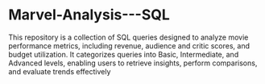 # Marvel-Analysis---SQL
 This repository is a collection of SQL queries designed to analyze movie performance metrics, including revenue, audience and critic scores, and budget utilization. It categorizes queries into Basic, Intermediate, and Advanced levels, enabling users to retrieve insights, perform comparisons, and evaluate trends effectively
